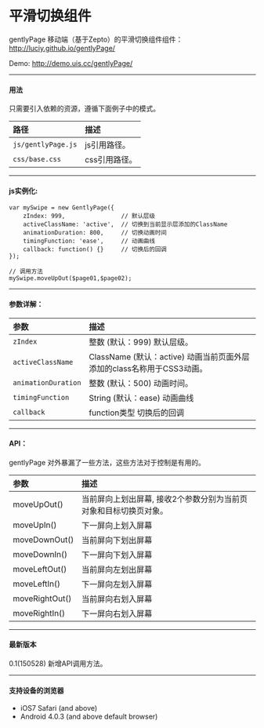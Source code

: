 # 平滑切换组件

gentlyPage 移动端（基于Zepto）的平滑切换组件组件：http://luciy.github.io/gentlyPage/

Demo: http://demo.uis.cc/gentlyPage/

------------------

#### 用法
只需要引入依赖的资源，遵循下面例子中的模式。

| 路径      | 描述 |
| :-------- | :--------|
| `js/gentlyPage.js` | js引用路径。 |
| `css/base.css`|  css引用路径。  |


------------------------------

#### js实例化:
```
var mySwipe = new GentlyPage({
    zIndex: 999,                // 默认层级
    activeClassName: 'active',  // 切换到当前显示层添加的ClassName
    animationDuration: 800,     // 切换动画时间
    timingFunction: 'ease',     // 动画曲线
    callback: function() {}     // 切换后的回调
});
 
// 调用方法
mySwipe.moveUpOut($page01,$page02);
```

------------------------------


#### 参数详解：
| 参数      | 描述 |
| :-------- | :--------|
| `zIndex`	| 整数 (默认：999) 默认层级。| 
| `activeClassName`	| ClassName (默认：active) 动画当前页面外层添加的class名称用于CSS3动画。| 
| `animationDuration`	| 整数 (默认：500) 动画时间。| 
| `timingFunction`	| String (默认：ease) 动画曲线| 
| `callback`	| function类型 切换后的回调| 


------------------------------




#### API：
gentlyPage 对外暴漏了一些方法，这些方法对于控制是有用的。

| 参数      | 描述 |
| :-------- | :--------|
| moveUpOut()	| 当前屏向上划出屏幕, 接收2个参数分别为当前页对象和目标切换页对象。| 
| moveUpIn()	| 下一屏向上划入屏幕| 
| moveDownOut()	| 当前屏向下划出屏幕| 
| moveDownIn()| 	下一屏向下划入屏幕| 
| moveLeftOut()	| 当前屏向左划出屏幕| 
| moveLeftIn()| 	下一屏向左划入屏幕| 
| moveRightOut()|	 当前屏向右划入屏幕| 
| moveRightIn()| 	下一屏向右划入屏幕| 


------------------------------

#### 最新版本
0.1(150528)		新增API调用方法。

------------------------------
#### 支持设备的浏览器

- iOS7 Safari (and above)
- Android 4.0.3 (and above default browser)
